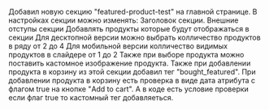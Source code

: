 Добавил новую секцию "featured-product-test" на главной странице.
В настройках секции можно изменять:
Заголовок секции.
Внешние отступы секции
Добавлять продукты которые будут отображаться в секции
Для десктопной версии можно выбрать колличество продуктов в ряду от 2 до 4
Для мобильной версии колличество видимых продуктов в слайдере от 1 до 2
Также при выборе продукта можно поставить кастомное изображение продукта.
Также при добавлении продукта в корзину из этой секции добавил тег "bought_featured". 
При добавлении продукта в корзину есть проверка в виде дата атрибута с флагом true на кнопке "Add to cart". А в коде есть условие проверки если флаг true то кастомный тег добавляеться.
